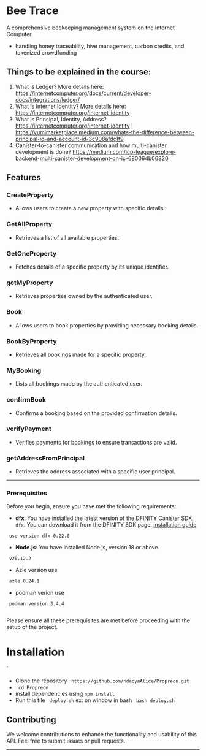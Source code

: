 # Bee Trace  

A comprehensive beekeeping management system on the Internet Computer
 * handling honey traceability, hive management, carbon credits, and tokenized crowdfunding


## Things to be explained in the course:
1. What is Ledger? More details here: https://internetcomputer.org/docs/current/developer-docs/integrations/ledger/
2. What is Internet Identity? More details here: https://internetcomputer.org/internet-identity
3. What is Principal, Identity, Address? https://internetcomputer.org/internet-identity | https://yumimarketplace.medium.com/whats-the-difference-between-principal-id-and-account-id-3c908afdc1f9
4. Canister-to-canister communication and how multi-canister development is done? https://medium.com/icp-league/explore-backend-multi-canister-development-on-ic-680064b06320

## Features

### **CreateProperty**
- Allows users to create a new property with specific details.

### **GetAllProperty**
- Retrieves a list of all available properties.

### **GetOneProperty**
- Fetches details of a specific property by its unique identifier.

### **getMyProperty**
- Retrieves properties owned by the authenticated user.

### **Book**
- Allows users to book properties by providing necessary booking details.

### **BookByProperty**
- Retrieves all bookings made for a specific property.

### **MyBooking**
- Lists all bookings made by the authenticated user.

### **confirmBook**
- Confirms a booking based on the provided confirmation details.

### **verifyPayment**
- Verifies payments for bookings to ensure transactions are valid.

### **getAddressFromPrincipal**
- Retrieves the address associated with a specific user principal.

---

### Prerequisites

Before you begin, ensure you have met the following requirements:

- **dfx**: You have installed the latest version of the DFINITY Canister SDK, `dfx`. You can download it from the DFINITY SDK page. [installation guide](https://demergent-labs.github.io/azle/get_started.html#installation)

 ```
  use version dfx 0.22.0
 ```
- **Node.js**: You have installed Node.js, version 18 or above.
```
 v20.12.2

```
- Azle version use 
 ```
  azle 0.24.1
 ```

 - podman verion use

 ```
  podman version 3.4.4
  
 ```
Please ensure all these prerequisites are met before proceeding with the setup of the project.


 # Installation 
  `
  - Clone the repository ` https://github.com/ndacyaAlice/Propreon.git`
  - ` cd Propreon`
  - install dependencies using `npm install`
  - Run this file ` deploy.sh` ex: on window in bash ` bash deploy.sh`

## Contributing
We welcome contributions to enhance the functionality and usability of this API. Feel free to submit issues or pull requests.

---

    